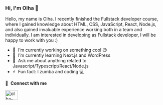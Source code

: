 ### Hi, I'm Olha 👋

Hello, my name is Olha. I recently finished the Fullstack developer course, where I gained knowledge about HTML, CSS, JavaScript, React, Node.js, and also gained invaluable experience working both in a team and individually. I am interested in developing as Fullstack developer, I will be happy to work with you :)

- 🔭 &nbsp;I’m currently working on something cool :wink:
- 🌱 &nbsp;I’m currently learning Next.js and WordPress
- 💬 &nbsp;Ask me about anything related to Javascript/Typescript/React/Node.js
- ⚡ &nbsp;Fun fact: I zumba and coding 💻


🔗 &nbsp;**Connect with me**
<p align="left">
<a href="https://linkedin.com/in/olha-bukina" target="blank"><img align="center" src="https://raw.githubusercontent.com/rahuldkjain/github-profile-readme-generator/master/src/images/icons/Social/linked-in-alt.svg" alt="olha-bukina" height="30" width="40" /></a>
<a href="https://instagram.com/olya.bukina91" target="blank"><img align="center" src="https://raw.githubusercontent.com/rahuldkjain/github-profile-readme-generator/

